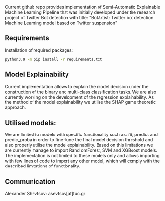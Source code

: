 Current github repo provides implementation of Semi-Automatic Explainable Machine Learning Pipeline that was initially developed under the research project of Twitter Bot detection with title: "BotArtist: Twitter bot detection Machine Learning model based on Twitter suspension"

## Requirements
Installation of required packages:
```bash
python3.9 -m pip install -r requirements.txt
```

## Model Explainability
Current implementation allows to explain the model decision under the construction of the binary and multi-class classification tasks. We are also currently working on the development of the regression explainability. As the method of the model explainability we utilise the SHAP game theoretic approach.

## Utilised models:
We are limited to models with specific functionality such as: fit, predict and predic_proba in order to fine-tune the final model decision threshold and also properly utilise the model explainability. Based on this limitations we are currently manage to import Rand
omForest, SVM and XGBoost models. The implementation is not limited to these models only and allows importing with few lines of code to import any other model, which will comply with the described limitations of functionality.

## Communication

Alexander Shevtsov: asevtsov[at]tuc.gr
